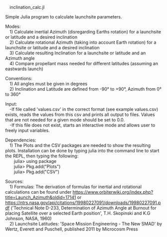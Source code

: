 &emsp;inclination_calc.jl

Simple Julia program to calculate launchsite parameters.

Modes:\
&emsp;1) Calculate inertial Azimuth (disregarding Earths rotation) for a launchsite or latitude and a desired inclination\
&emsp;2) Calculate rotational Azimuth (taking into account Earth rotation) for a launchsite or latitude and a desired inclination\
&emsp;3) Calculate resulting Inclination for a launchsite or latitude and an Azimuth angle\
&emsp;4) Compare propellant mass needed for different latitudes (assuming an eastwards launch)

Conventions:\
&emsp;1) All angles must be given in degrees\
&emsp;2) Inclination and Latitude are defined from -90° to +90°, Azimuth from 0° to 360°

Input:\
&emsp;-If file called 'values.csv' in the correct format (see example values.csv) exists, reads the values from this csv and prints all output to files. Values that are not needed for a given mode should be set to 0.0.\
&emsp;-If this file does not exist, starts an interactive mode and allows user to freely input variables.

Dependencies:\
&emsp;1) The Plots and the CSV packages are needed to show the resulting plots. Installation can be done by typing julia into the command line to start the REPL, then typing the following:\
&emsp;&emsp;julia> using package\
&emsp;&emsp;julia> Pkg.add("Plots")\
&emsp;&emsp;julia> Pkg.add("CSV")

Sources:\
&emsp;1) Formulas: The derivation of formulas for inertial and rotational calculations can be found under https://www.orbiterwiki.org/index.php?title=Launch_Azimuth&oldid=17141
                 or https://ntrs.nasa.gov/api/citations/19980227091/downloads/19980227091.pdf ('Technical Note D-233, Determination of Azimuth Angle at Burnout for placing Satellite over a selected Earth position', T.H. Skopinski and K.G Johnson, NASA, 1960)\
&emsp;2) Launchsite Latitudes: 'Space Mission Engineering - The New SMAD' by Wertz, Everett and Puschell, published 2011 by Microcosm Press
